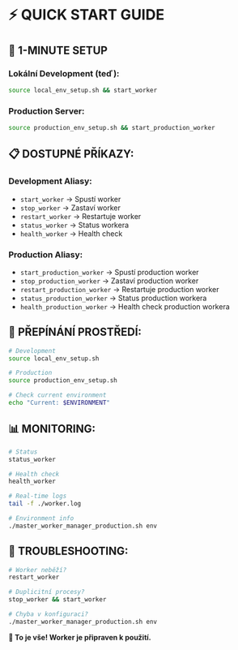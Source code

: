 # ⚡ QUICK START GUIDE

## 🚀 **1-MINUTE SETUP**

### Lokální Development (teď):
```bash
source local_env_setup.sh && start_worker
```

### Production Server:
```bash
source production_env_setup.sh && start_production_worker
```

## 📋 **DOSTUPNÉ PŘÍKAZY:**

### Development Aliasy:
- `start_worker` → Spustí worker
- `stop_worker` → Zastaví worker  
- `restart_worker` → Restartuje worker
- `status_worker` → Status workera
- `health_worker` → Health check

### Production Aliasy:
- `start_production_worker` → Spustí production worker
- `stop_production_worker` → Zastaví production worker
- `restart_production_worker` → Restartuje production worker  
- `status_production_worker` → Status production workera
- `health_production_worker` → Health check production workera

## 🔄 **PŘEPÍNÁNÍ PROSTŘEDÍ:**

```bash
# Development
source local_env_setup.sh

# Production  
source production_env_setup.sh

# Check current environment
echo "Current: $ENVIRONMENT"
```

## 📊 **MONITORING:**

```bash
# Status
status_worker

# Health check
health_worker

# Real-time logs
tail -f ./worker.log

# Environment info
./master_worker_manager_production.sh env
```

## 🚨 **TROUBLESHOOTING:**

```bash
# Worker neběží?
restart_worker

# Duplicitní procesy?
stop_worker && start_worker

# Chyba v konfiguraci?
./master_worker_manager_production.sh env
```

**🎯 To je vše! Worker je připraven k použití.**